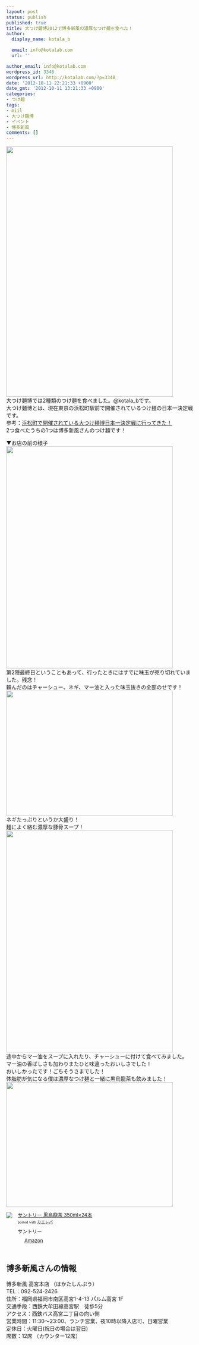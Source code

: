 ```yaml
---
layout: post
status: publish
published: true
title: 大つけ麺博2012で博多新風の濃厚なつけ麺を食べた！
author:
  display_name: kotala_b

  email: info@kotalab.com
  url: ''

author_email: info@kotalab.com
wordpress_id: 3348
wordpress_url: http://kotalab.com/?p=3348
date: '2012-10-11 22:21:33 +0900'
date_gmt: '2012-10-11 13:21:33 +0900'
categories:
- つけ麺
tags:
- miil
- 大つけ麺博
- イベント
- 博多新風
comments: []
---
```

<p><a href="http://kotalab.com/wp-content/uploads/hakatasinpuu_121011.jpg" target="_blank"><img src="http://kotalab.com/wp-content/uploads/hakatasinpuu_121011.jpg" alt="" title="hakatasinpuu_121011" width="448" height="673" class="alignnone size-full wp-image-3353" /></a><br />
大つけ麺博では2種類のつけ麺を食べました。@kotala_bです。<br />
大つけ麺博とは、現在東京の浜松町駅前で開催されているつけ麺の日本一決定戦です。<br />
参考：<a href="http://kotalab.com/daitukemenhaku" title="浜松町で開催されている大つけ麺博日本一決定戦に行ってきた！" target="_blank">浜松町で開催されている大つけ麺博日本一決定戦に行ってきた！</a><br />
2つ食べたうちの1つは博多新風さんのつけ麺です！<br />
<!--more--></p>
<p>▼お店の前の様子<br />
<img alt="" src="http://kotalab.com/wp-content/uploads/slooProImg_20121011215231.jpg" width="448" height="597" /><br />
第2陣最終日ということもあって、行ったときにはすでに味玉が売り切れていました。残念！<br />
頼んだのはチャーシュー、ネギ、マー油と入った味玉抜きの全部のせです！<br />
<img alt="" src="http://kotalab.com/wp-content/uploads/slooProImg_20121011215229.jpg" width="448" height="336" /><br />
ネギたっぷりというか大盛り！<br />
麺によく絡む濃厚な豚骨スープ！<br />
<img alt="" src="http://kotalab.com/wp-content/uploads/slooProImg_20121011215227.jpg" width="448" height="597" /><br />
途中からマー油をスープに入れたり、チャーシューに付けて食べてみました。<br />
マー油の香ばしさも加わりまたひと味違ったおいしさでした！<br />
おいしかったです！ごちそうさまでした！<br />
体脂肪が気になる僕は濃厚なつけ麺と一緒に黒烏龍茶も飲みました！<br />
<img alt="" src="http://kotalab.com/wp-content/uploads/slooProImg_20121011215226.jpg" width="448" height="336" /></p>
<div class="kaerebalink-box" style="text-align:left;padding-bottom:20px;font-size:small;/zoom: 1;overflow: hidden;">
<div class="kaerebalink-image" style="float:left;margin:0 15px 10px 0;"><a href="http://www.amazon.co.jp/exec/obidos/ASIN/B000FZDZJS/same-22/ref=nosim/" rel="nofollow" target="_blank"><img src="http://ecx.images-amazon.com/images/I/41eYTDGn-aL._SL160_.jpg" style="border: none;" /></a></div>
<div class="kaerebalink-info" style="line-height:120%;/zoom: 1;overflow: hidden;">
<div class="kaerebalink-name" style="margin-bottom:10px;line-height:120%"><a href="http://www.amazon.co.jp/exec/obidos/ASIN/B000FZDZJS/same-22/ref=nosim/" rel="nofollow" target="_blank">サントリー 黒烏龍茶 350ml&times;24本</a>
<div class="kaerebalink-powered-date" style="font-size:8pt;margin-top:5px;font-family:verdana;line-height:120%">posted with <a href="http://kaereba.com" target="_blank">カエレバ</a></div>
</div>
<div class="kaerebalink-detail" style="margin-bottom:5px;"> サントリー     </div>
<div class="kaerebalink-link1" style="margin-top:10px;">
<div class="shoplinkamazon" style="display:inline;margin-right:5px;background: url('http://img.yomereba.com/tam_k_01.gif') 0 0 no-repeat;padding: 2px 0 2px 18px;white-space: nowrap;"><a href="http://www.amazon.co.jp/gp/search?keywords=%8D%95%89G%97%B4%92%83%20%83T%83%93%83g%83%8A%81%5B&__mk_ja_JP=%83J%83%5E%83J%83i&tag=same-22" rel="nofollow" target="_blank" title="アマゾン" >Amazon</a></div>
</div>
</div>
<div class="booklink-footer" style="clear: left"></div>
</div>
<h2>博多新風さんの情報</h2>
<p>博多新風 高宮本店 （はかたしんぷう）<br />
TEL：092-524-2426<br />
住所：福岡県福岡市南区高宮1-4-13 パルム高宮 1F<br />
交通手段：西鉄大牟田線高宮駅　徒歩5分<br />
アクセス：西鉄バス高宮二丁目の向い側<br />
営業時間：11:30～23:00、ランチ営業、夜10時以降入店可、日曜営業<br />
定休日：火曜日(祝日の場合は翌日)<br />
席数：12席 （カウンター12席）</p>
